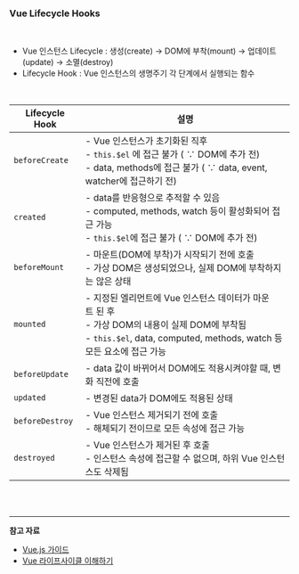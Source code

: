 ### **Vue Lifecycle Hooks**

<br>

-   Vue 인스턴스 Lifecycle : 생성(create) → DOM에 부착(mount) → 업데이트(update) → 소멸(destroy)
-   Lifecycle Hook : Vue 인스턴스의 생명주기 각 단계에서 실행되는 함수

<br>


| Lifecycle Hook | 설명 |
| --- | --- |
| `beforeCreate` | \- Vue 인스턴스가 초기화된 직후<br>   \-  `this.$el` 에 접근 불가 ( ∵ DOM에 추가 전)<br>   \- data, methods에 접근 불가 ( ∵ data, event, watcher에 접근하기 전) |
| `created` | \- data를 반응형으로 추적할 수 있음<br>   \- computed, methods, watch 등이 활성화되어 접근 가능<br>   \- `this.$el`에 접근 불가 ( ∵ DOM에 추가 전) |
| `beforeMount` | \- 마운트(DOM에 부착)가 시작되기 전에 호출 <br>  \- 가상 DOM은 생성되었으나, 실제 DOM에 부착하지는 않은 상태 |
| `mounted` | \- 지정된 엘리먼트에 Vue 인스턴스 데이터가 마운트 된 후<br>   \- 가상 DOM의 내용이 실제 DOM에 부착됨 <br>  \- `this.$el`, data, computed, methods, watch 등 모든 요소에 접근 가능 |
| `beforeUpdate` | \- data 값이 바뀌어서 DOM에도 적용시켜야할 때, 변화 직전에 호출 |
| `updated` | \- 변경된 data가 DOM에도 적용된 상태 |
| `beforeDestroy` | \- Vue 인스턴스 제거되기 전에 호출 <br>  \- 해체되기 전이므로 모든 속성에 접근 가능 |
| `destroyed` | \- Vue 인스턴스가 제거된 후 호출 <br>  \- 인스턴스 속성에 접근할 수 없으며, 하위 Vue 인스턴스도 삭제됨 |

<br>
<br>

---

**참고 자료**

-   [Vue.js 가이드](https://v2.ko.vuejs.org/v2/guide/instance.html#%EB%9D%BC%EC%9D%B4%ED%94%84%EC%82%AC%EC%9D%B4%ED%81%B4-%EB%8B%A4%EC%9D%B4%EC%96%B4%EA%B7%B8%EB%9E%A8)
-   [Vue 라이프사이클 이해하기](https://wormwlrm.github.io/2018/12/29/Understanding-Vue-Lifecycle-hooks.html)

